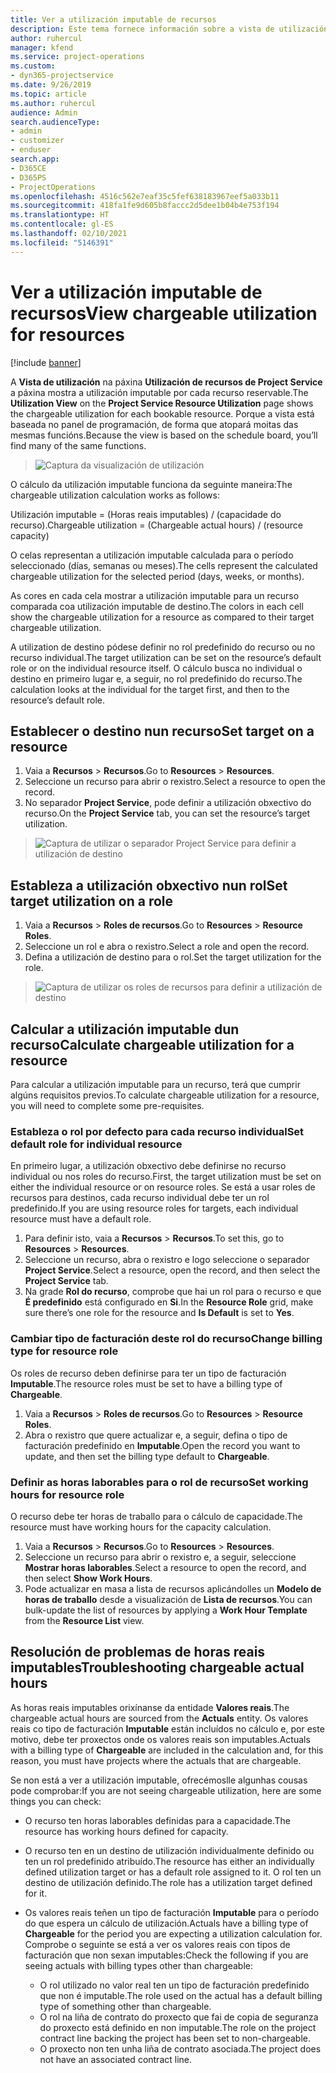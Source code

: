 ```yaml
---
title: Ver a utilización imputable de recursos
description: Este tema fornece información sobre a vista de utilización de recursos.
author: ruhercul
manager: kfend
ms.service: project-operations
ms.custom:
- dyn365-projectservice
ms.date: 9/26/2019
ms.topic: article
ms.author: ruhercul
audience: Admin
search.audienceType:
- admin
- customizer
- enduser
search.app:
- D365CE
- D365PS
- ProjectOperations
ms.openlocfilehash: 4516c562e7eaf35c5fef638183967eef5a033b11
ms.sourcegitcommit: 418fa1fe9d605b8faccc2d5dee1b04b4e753f194
ms.translationtype: HT
ms.contentlocale: gl-ES
ms.lasthandoff: 02/10/2021
ms.locfileid: "5146391"
---
```

# <a name="view-chargeable-utilization-for-resources"></a><span data-ttu-id="b76e2-103">Ver a utilización imputable de recursos</span><span class="sxs-lookup"><span data-stu-id="b76e2-103">View chargeable utilization for resources</span></span>

[!include [banner](../includes/psa-now-project-operations.md)]
 
<span data-ttu-id="b76e2-104">A **Vista de utilización** na páxina **Utilización de recursos de Project Service** a páxina mostra a utilización imputable por cada recurso reservable.</span><span class="sxs-lookup"><span data-stu-id="b76e2-104">The **Utilization View** on the **Project Service Resource Utilization** page shows the chargeable utilization for each bookable resource.</span></span> <span data-ttu-id="b76e2-105">Porque a vista está baseada no panel de programación, de forma que atopará moitas das mesmas funcións.</span><span class="sxs-lookup"><span data-stu-id="b76e2-105">Because the view is based on the schedule board, you’ll find many of the same functions.</span></span>

> ![Captura da visualización de utilización](media/FAQ-utilization-1.png)
 

<span data-ttu-id="b76e2-107">O cálculo da utilización imputable funciona da seguinte maneira:</span><span class="sxs-lookup"><span data-stu-id="b76e2-107">The chargeable utilization calculation works as follows:</span></span>

   <span data-ttu-id="b76e2-108">Utilización imputable = (Horas reais imputables) / (capacidade do recurso).</span><span class="sxs-lookup"><span data-stu-id="b76e2-108">Chargeable utilization = (Chargeable actual hours) / (resource capacity)</span></span>

<span data-ttu-id="b76e2-109">O celas representan a utilización imputable calculada para o período seleccionado (días, semanas ou meses).</span><span class="sxs-lookup"><span data-stu-id="b76e2-109">The cells represent the calculated chargeable utilization for the selected period (days, weeks, or months).</span></span>

<span data-ttu-id="b76e2-110">As cores en cada cela mostrar a utilización imputable para un recurso comparada coa utilización imputable de destino.</span><span class="sxs-lookup"><span data-stu-id="b76e2-110">The colors in each cell show the chargeable utilization for a resource as compared to their target chargeable utilization.</span></span> 

<span data-ttu-id="b76e2-111">A utilization de destino pódese definir no rol predefinido do recurso ou no recurso individual.</span><span class="sxs-lookup"><span data-stu-id="b76e2-111">The target utilization can be set on the resource’s default role or on the individual resource itself.</span></span> <span data-ttu-id="b76e2-112">O cálculo busca no individual o destino en primeiro lugar e, a seguir, no rol predefinido do recurso.</span><span class="sxs-lookup"><span data-stu-id="b76e2-112">The calculation looks at the individual for the target first, and then to the resource’s default role.</span></span>

## <a name="set-target-on-a-resource"></a><span data-ttu-id="b76e2-113">Establecer o destino nun recurso</span><span class="sxs-lookup"><span data-stu-id="b76e2-113">Set target on a resource</span></span>

1. <span data-ttu-id="b76e2-114">Vaia a **Recursos** \> **Recursos**.</span><span class="sxs-lookup"><span data-stu-id="b76e2-114">Go to **Resources** \> **Resources**.</span></span> 
2. <span data-ttu-id="b76e2-115">Seleccione un recurso para abrir o rexistro.</span><span class="sxs-lookup"><span data-stu-id="b76e2-115">Select a resource to open the record.</span></span> 
3. <span data-ttu-id="b76e2-116">No separador **Project Service**, pode definir a utilización obxectivo do recurso.</span><span class="sxs-lookup"><span data-stu-id="b76e2-116">On the **Project Service** tab, you can set the resource’s target utilization.</span></span>

> ![Captura de utilizar o separador Project Service para definir a utilización de destino](media/FAQ-utilization-2.png)
 
## <a name="set-target-utilization-on-a-role"></a><span data-ttu-id="b76e2-118">Estableza a utilización obxectivo nun rol</span><span class="sxs-lookup"><span data-stu-id="b76e2-118">Set target utilization on a role</span></span>

1. <span data-ttu-id="b76e2-119">Vaia a **Recursos** \> **Roles de recursos**.</span><span class="sxs-lookup"><span data-stu-id="b76e2-119">Go to **Resources** \> **Resource Roles**.</span></span> 
2. <span data-ttu-id="b76e2-120">Seleccione un rol e abra o rexistro.</span><span class="sxs-lookup"><span data-stu-id="b76e2-120">Select a role and open the record.</span></span> 
3. <span data-ttu-id="b76e2-121">Defina a utilización de destino para o rol.</span><span class="sxs-lookup"><span data-stu-id="b76e2-121">Set the target utilization for the role.</span></span>

> ![Captura de utilizar os roles de recursos para definir a utilización de destino](media/FAQ-utilization-3.png)
 
## <a name="calculate-chargeable-utilization-for-a-resource"></a><span data-ttu-id="b76e2-123">Calcular a utilización imputable dun recurso</span><span class="sxs-lookup"><span data-stu-id="b76e2-123">Calculate chargeable utilization for a resource</span></span>

<span data-ttu-id="b76e2-124">Para calcular a utilización imputable para un recurso, terá que cumprir algúns requisitos previos.</span><span class="sxs-lookup"><span data-stu-id="b76e2-124">To calculate chargeable utilization for a resource, you will need to complete some pre-requisites.</span></span> 

### <a name="set-default-role-for-individual-resource"></a><span data-ttu-id="b76e2-125">Estableza o rol por defecto para cada recurso individual</span><span class="sxs-lookup"><span data-stu-id="b76e2-125">Set default role for individual resource</span></span>

<span data-ttu-id="b76e2-126">En primeiro lugar, a utilización obxectivo debe definirse no recurso individual ou nos roles do recurso.</span><span class="sxs-lookup"><span data-stu-id="b76e2-126">First, the target utilization must be set on either the individual resource or on resource roles.</span></span> <span data-ttu-id="b76e2-127">Se está a usar roles de recursos para destinos, cada recurso individual debe ter un rol predefinido.</span><span class="sxs-lookup"><span data-stu-id="b76e2-127">If you are using resource roles for targets, each individual resource must have a default role.</span></span> 

1. <span data-ttu-id="b76e2-128">Para definir isto, vaia a **Recursos** \> **Recursos**.</span><span class="sxs-lookup"><span data-stu-id="b76e2-128">To set this, go to **Resources** \> **Resources**.</span></span> 
2. <span data-ttu-id="b76e2-129">Seleccione un recurso, abra o rexistro e logo seleccione o separador **Project Service**.</span><span class="sxs-lookup"><span data-stu-id="b76e2-129">Select a resource, open the record, and then select the **Project Service** tab.</span></span> 
3. <span data-ttu-id="b76e2-130">Na grade **Rol do recurso**, comprobe que hai un rol para o recurso e que **É predefinido** está configurado en **Si**.</span><span class="sxs-lookup"><span data-stu-id="b76e2-130">In the **Resource Role** grid, make sure there’s one role for the resource and **Is Default** is set to **Yes**.</span></span>
 
### <a name="change-billing-type-for-resource-role"></a><span data-ttu-id="b76e2-131">Cambiar tipo de facturación deste rol do recurso</span><span class="sxs-lookup"><span data-stu-id="b76e2-131">Change billing type for resource role</span></span>

<span data-ttu-id="b76e2-132">Os roles de recurso deben definirse para ter un tipo de facturación **Imputable**.</span><span class="sxs-lookup"><span data-stu-id="b76e2-132">The resource roles must be set to have a billing type of **Chargeable**.</span></span> 

1. <span data-ttu-id="b76e2-133">Vaia a **Recursos** \> **Roles de recursos**.</span><span class="sxs-lookup"><span data-stu-id="b76e2-133">Go to **Resources** \> **Resource Roles**.</span></span> 
2. <span data-ttu-id="b76e2-134">Abra o rexistro que quere actualizar e, a seguir, defina o tipo de facturación predefinido en **Imputable**.</span><span class="sxs-lookup"><span data-stu-id="b76e2-134">Open the record you want to update, and then set the billing type default to **Chargeable**.</span></span>

### <a name="set-working-hours-for-resource-role"></a><span data-ttu-id="b76e2-135">Definir as horas laborables para o rol de recurso</span><span class="sxs-lookup"><span data-stu-id="b76e2-135">Set working hours for resource role</span></span>
 
<span data-ttu-id="b76e2-136">O recurso debe ter horas de traballo para o cálculo de capacidade.</span><span class="sxs-lookup"><span data-stu-id="b76e2-136">The resource must have working hours for the capacity calculation.</span></span> 

1. <span data-ttu-id="b76e2-137">Vaia a **Recursos** \> **Recursos**.</span><span class="sxs-lookup"><span data-stu-id="b76e2-137">Go to **Resources** \> **Resources**.</span></span> 
2. <span data-ttu-id="b76e2-138">Seleccione un recurso para abrir o rexistro e, a seguir, seleccione **Mostrar horas laborables**.</span><span class="sxs-lookup"><span data-stu-id="b76e2-138">Select a resource to open the record, and then select **Show Work Hours**.</span></span> 
3. <span data-ttu-id="b76e2-139">Pode actualizar en masa a lista de recursos aplicándolles un **Modelo de horas de traballo** desde a visualización de **Lista de recursos**.</span><span class="sxs-lookup"><span data-stu-id="b76e2-139">You can bulk-update the list of resources by applying a **Work Hour Template** from the **Resource List** view.</span></span>

## <a name="troubleshooting-chargeable-actual-hours"></a><span data-ttu-id="b76e2-140">Resolución de problemas de horas reais imputables</span><span class="sxs-lookup"><span data-stu-id="b76e2-140">Troubleshooting chargeable actual hours</span></span>

<span data-ttu-id="b76e2-141">As horas reais imputables orixínanse da entidade **Valores reais**.</span><span class="sxs-lookup"><span data-stu-id="b76e2-141">The chargeable actual hours are sourced from the **Actuals** entity.</span></span> <span data-ttu-id="b76e2-142">Os valores reais co tipo de facturación **Imputable** están incluídos no cálculo e, por este motivo, debe ter proxectos onde os valores reais son imputables.</span><span class="sxs-lookup"><span data-stu-id="b76e2-142">Actuals with a billing type of **Chargeable** are included in the calculation and, for this reason, you must have projects where the actuals that are chargeable.</span></span>

<span data-ttu-id="b76e2-143">Se non está a ver a utilización imputable, ofrecémoslle algunhas cousas pode comprobar:</span><span class="sxs-lookup"><span data-stu-id="b76e2-143">If you are not seeing chargeable utilization, here are some things you can check:</span></span>

- <span data-ttu-id="b76e2-144">O recurso ten horas laborables definidas para a capacidade.</span><span class="sxs-lookup"><span data-stu-id="b76e2-144">The resource has working hours defined for capacity.</span></span>
- <span data-ttu-id="b76e2-145">O recurso ten en un destino de utilización individualmente definido ou ten un rol predefinido atribuído.</span><span class="sxs-lookup"><span data-stu-id="b76e2-145">The resource has either an individually defined utilization target or has a default role assigned to it.</span></span> <span data-ttu-id="b76e2-146">O rol ten un destino de utilización definido.</span><span class="sxs-lookup"><span data-stu-id="b76e2-146">The role has a utilization target defined for it.</span></span>
- <span data-ttu-id="b76e2-147">Os valores reais teñen un tipo de facturación **Imputable** para o período do que espera un cálculo de utilización.</span><span class="sxs-lookup"><span data-stu-id="b76e2-147">Actuals have a billing type of **Chargeable** for the period you are expecting a utilization calculation for.</span></span> <span data-ttu-id="b76e2-148">Comprobe o seguinte se está a ver os valores reais con tipos de facturación que non sexan imputables:</span><span class="sxs-lookup"><span data-stu-id="b76e2-148">Check the following if you are seeing actuals with billing types other than chargeable:</span></span>

  - <span data-ttu-id="b76e2-149">O rol utilizado no valor real ten un tipo de facturación predefinido que non é imputable.</span><span class="sxs-lookup"><span data-stu-id="b76e2-149">The role used on the actual has a default billing type of something other than chargeable.</span></span>
  - <span data-ttu-id="b76e2-150">O rol na liña de contrato do proxecto que fai de copia de seguranza do proxecto está definido en non imputable.</span><span class="sxs-lookup"><span data-stu-id="b76e2-150">The role on the project contract line backing the project has been set to non-chargeable.</span></span>
  - <span data-ttu-id="b76e2-151">O proxecto non ten unha liña de contrato asociada.</span><span class="sxs-lookup"><span data-stu-id="b76e2-151">The project does not have an associated contract line.</span></span>

